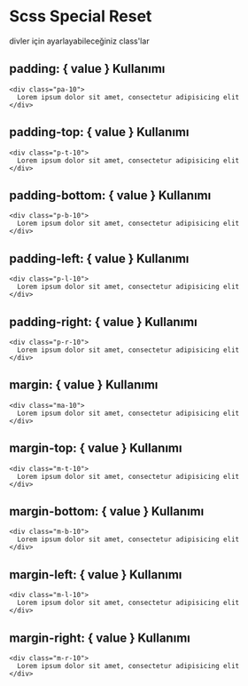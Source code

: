 Scss Special Reset
===================

divler için ayarlayabileceğiniz class'lar

## padding: { value } Kullanımı
```
<div class="pa-10">
  Lorem ipsum dolor sit amet, consectetur adipisicing elit
</div>
```

## padding-top: { value } Kullanımı
```
<div class="p-t-10">
  Lorem ipsum dolor sit amet, consectetur adipisicing elit
</div>
```

## padding-bottom: { value } Kullanımı
```
<div class="p-b-10">
  Lorem ipsum dolor sit amet, consectetur adipisicing elit
</div>
```

## padding-left: { value } Kullanımı
```
<div class="p-l-10">
  Lorem ipsum dolor sit amet, consectetur adipisicing elit
</div>
```

## padding-right: { value } Kullanımı
```
<div class="p-r-10">
  Lorem ipsum dolor sit amet, consectetur adipisicing elit
</div>
```

## margin: { value } Kullanımı
```
<div class="ma-10">
  Lorem ipsum dolor sit amet, consectetur adipisicing elit
</div>
```

## margin-top: { value } Kullanımı
```
<div class="m-t-10">
  Lorem ipsum dolor sit amet, consectetur adipisicing elit
</div>
```

## margin-bottom: { value } Kullanımı
```
<div class="m-b-10">
  Lorem ipsum dolor sit amet, consectetur adipisicing elit
</div>
```

## margin-left: { value } Kullanımı
```
<div class="m-l-10">
  Lorem ipsum dolor sit amet, consectetur adipisicing elit
</div>
```

## margin-right: { value } Kullanımı
```
<div class="m-r-10">
  Lorem ipsum dolor sit amet, consectetur adipisicing elit
</div>
```


